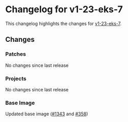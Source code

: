 # Changelog for v1-23-eks-7

This changelog highlights the changes for [v1-23-eks-7](https://github.com/aws/eks-distro/tree/v1-23-eks-7).

## Changes

### Patches
No changes since last release

### Projects
No changes since last release

### Base Image
Updated base image ([#1343](https://github.com/aws/eks-distro/pull/1343) and [#358](https://github.com/aws/eks-distro/pull/1358))

